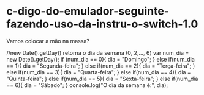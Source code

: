 # c-digo-do-emulador-seguinte-fazendo-uso-da-instru-o-switch-1.0
Vamos colocar a mão na massa? 


//new Date().getDay() retorna o dia da semana (0, 2,..., 6)
var num_dia = new Date().getDay();
if (num_dia == 0){
    dia = "Domingo";
} else if(num_dia == 1){
    dia = "Segunda-feira";
} else if(num_dia == 2){
    dia = "Terça-feira";
} else if(num_dia == 3){
    dia = "Quarta-feira";
} else if(num_dia == 4){
    dia = "Quinta-feira";
} else if(num_dia == 5){
    dia = "Sexta-feira";
} else if(num_dia == 6){
    dia = "Sábado";
}
console.log("O dia da semana é:", dia);
